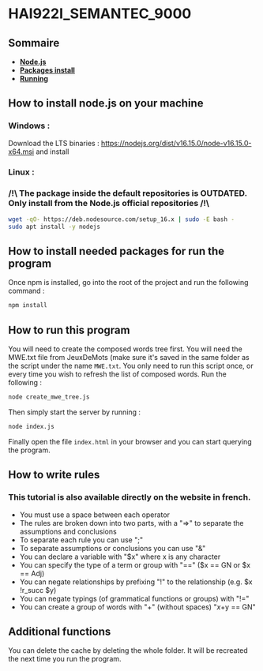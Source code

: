 # HAI922I_SEMANTEC_9000

## Sommaire
* **[Node.js](https://github.com/virgil-rouquettecampredon/HAI922I_SEMANTEC_9000/blob/master/README.md/#user-content-how-to-install-nodejs-on-your-machine)**
* **[Packages install](https://github.com/virgil-rouquettecampredon/HAI922I_SEMANTEC_9000/blob/master/README.md/#user-content-how-to-install-needed-packages-for-run-the-program)**
* **[Running](https://github.com/virgil-rouquettecampredon/HAI922I_SEMANTEC_9000/blob/master/README.md/#user-content-how-to-run-this-program)**


## How to install node.js on your machine
### Windows :
Download the LTS binaries : https://nodejs.org/dist/v16.15.0/node-v16.15.0-x64.msi and install

### Linux :
### /!\ The package inside the default repositories is **OUTDATED**. Only install from the Node.js official repositories /!\
````bash
wget -qO- https://deb.nodesource.com/setup_16.x | sudo -E bash -
sudo apt install -y nodejs
````

## How to install needed packages for run the program
Once npm is installed, go into the root of the project and run the following command :
````bash
npm install
````

## How to run this program
You will need to create the composed words tree first. You will need the MWE.txt file from JeuxDeMots (make sure it's saved in the same folder as the script under the name `MWE.txt`. You only need to run this script once, or every time you wish to refresh the list of composed words.
Run the following :
````bash
node create_mwe_tree.js
````
Then simply start the server by running :
````bash
node index.js
````
Finally open the file `index.html` in your browser and you can start querying the program.

## How to write rules
### This tutorial is also available directly on the website in french.
- You must use a space between each operator
- The rules are broken down into two parts, with a "=>" to separate the assumptions and conclusions
- To separate each rule you can use ";"
- To separate assumptions or conclusions you can use "&"
- You can declare a variable with "$x" where x is any character
- You can specify the type of a term or group with "==" ($x == GN or $x == Adj)
- You can negate relationships by prefixing "!" to the relationship (e.g. $x !r_succ $y)
- You can negate typings (of grammatical functions or groups) with "!="
- You can create a group of words with "+" (without spaces) "$x+$y == GN"


## Additional functions
You can delete the cache by deleting the whole folder. It will be recreated the next time you run the program.
